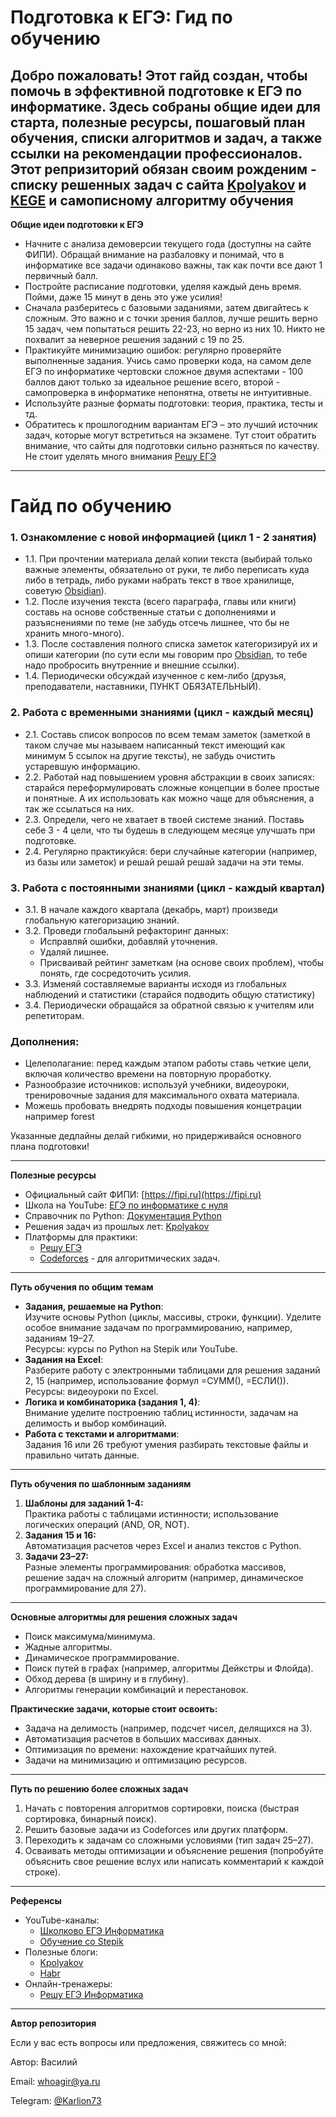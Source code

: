 # Подготовка к ЕГЭ: Гид по обучению

Добро пожаловать!
Этот гайд создан, чтобы помочь в эффективной подготовке к ЕГЭ по информатике. Здесь собраны общие идеи для старта, полезные ресурсы, пошаговый план обучения, списки алгоритмов и задач, а также ссылки на рекомендации профессионалов.
Этот репризиторий обязан своим рожденим - списку решенных задач с сайта [Kpolyakov](http://kpolyakov.spb.ru/) и [KEGE](https://kompege.ru/) и самописному алгоритму обучения 
---

**Общие идеи подготовки к ЕГЭ**
- Начните с анализа демоверсии текущего года (доступны на сайте ФИПИ). Обращай внимание на разбаловку и понимай, что в информатике все задачи одинаково важны, так как почти все дают 1 первичный балл. 
- Постройте расписание подготовки, уделяя каждый день время. Пойми, даже 15 минут в день это уже усилия!
- Сначала разберитесь с базовыми заданиями, затем двигайтесь к сложным. Это важно и с точки зрения баллов, лучше решить верно 15 задач, чем попытаться решить 22-23, но верно из них 10. Никто не похвалит за неверное решения заданий с 19 по 25.
- Практикуйте минимизацию ошибок: регулярно проверяйте выполненные задания. Учись само проверки кода, на самом деле ЕГЭ по информатике чертовски сложное двумя аспектами - 100 баллов дают только за идеальное решение всего, второй - самопроверка в информатике непонятна, ответы не интуитивные.
- Используйте разные форматы подготовки: теория, практика, тесты и тд.
- Обратитесь к прошлогодним вариантам ЕГЭ – это лучший источник задач, которые могут встретиться на экзамене. Тут стоит обратить внимание, что сайты для подготовки сильно разняться по качеству. Не стоит уделять много внимания [Решу ЕГЭ](https://inf-ege.sdamgia.ru/?redir=1)

---

# Гайд по обучению 

### 1. Ознакомление с новой информацией (цикл 1 - 2 занятия)  
   - 1.1. При прочтении материала делай копии текста (выбирай только важные элементы, обязательно от руки, те либо переписать куда либо в тетрадь, либо руками набрать текст в твое хранилище, советую [Obsidian](https://obsidian.md/)).  
   - 1.2. После изучения текста (всего параграфа, главы или книги) составь на основе собственные статьи с дополнениями и разъяснениями по теме (не забудь отсечь лишнее, что бы не хранить много-много).  
   - 1.3. После составления полного списка заметок категоризируй их и опиши категории (по сути если мы говорим про [Obsidian](https://obsidian.md/), то тебе надо пробросить внутренние и внешние ссылки).  
   - 1.4. Периодически обсуждай изученное с кем-либо (друзья, преподаватели, наставники, ПУНКТ ОБЯЗАТЕЛЬНЫЙ).   

### 2. Работа с временными знаниями (цикл - каждый месяц)  
   - 2.1. Составь список вопросов по всем темам заметок (заметкой в таком случае мы называем написанный текст имеющий как минимум 5 ссылок на другие тексты), не забудь очистить устаревшую информацию.  
   - 2.2. Работай над повышением уровня абстракции в своих записях: старайся переформулировать сложные концепции в более простые и понятные. А их использовать как можно чаще для объяснения, а так же ссылаться на них.
   - 2.3. Определи, чего не хватает в твоей системе знаний. Поставь себе 3 - 4 цели, что ты будешь в следующем месяце улучшать при подготовке.  
   - 2.4. Регулярно практикуйся: бери случайные категории (например, из базы или заметок) и решай решай решай задачи на эти темы.

### 3. Работа с постоянными знаниями (цикл - каждый квартал)  
   - 3.1. В начале каждого квартала (декабрь, март) произведи глобальную категоризацию знаний.
   - 3.2. Проведи глобальынй рефакторинг данных:  
     - Исправляй ошибки, добавляй уточнения.  
     - Удаляй лишнее.  
     - Присваивай рейтинг заметкам (на основе своих проблем), чтобы понять, где сосредоточить усилия.  
   - 3.3. Изменяй составляемые варианты исходя из глобальных наблюдений и статистики (старайся подводить общую статистику)  
   - 3.4. Периодически обращайся за обратной связью к учителям или репетиторам.  

### Дополнения:  
   - Целеполагание: перед каждым этапом работы ставь четкие цели, включая количество времени на повторную проработку.  
   - Разнообразие источников: используй учебники, видеоуроки, тренировочные задания для максимального охвата материала. 
   - Можешь пробовать внедрять подходы повышения концетрации например forest 

Указанные дедлайны делай гибкими, но придерживайся основного плана подготовки!

___

**Полезные ресурсы**
- Официальный сайт ФИПИ: [https://fipi.ru](https://fipi.ru)  
- Школа на YouTube: [ЕГЭ по информатике с нуля](https://www.youtube.com/)  
- Справочник по Python: [Документация Python](https://docs.python.org/3/)  
- Решения задач из прошлых лет: [Kpolyakov](http://kpolyakov.spb.ru/)  
- Платформы для практики:
  - [Решу ЕГЭ](https://ege.sdamgia.ru)
  - [Codeforces](https://codeforces.com) - для алгоритмических задач.

---

**Путь обучения по общим темам**
- **Задания, решаемые на Python**:  
  Изучите основы Python (циклы, массивы, строки, функции). Уделите особое внимание задачам по программированию, например, заданиям 19–27.  
  Ресурсы: курсы по Python на Stepik или YouTube.  
- **Задания на Excel**:  
  Разберите работу с электронными таблицами для решения заданий 2, 15 (например, использование формул =СУММ(), =ЕСЛИ()).  
  Ресурсы: видеоуроки по Excel.  
- **Логика и комбинаторика (задания 1, 4)**:  
  Внимание уделите построению таблиц истинности, задачам на делимость и выбор комбинаций.
- **Работа с текстами и алгоритмами**:  
  Задания 16 или 26 требуют умения разбирать текстовые файлы и правильно читать данные.

---

**Путь обучения по шаблонным заданиям**
1. **Шаблоны для заданий 1-4:**  
   Практика работы с таблицами истинности; использование логических операций (AND, OR, NOT).  
2. **Задания 15 и 16:**  
   Автоматизация расчетов через Excel и анализ текстов с Python.  
3. **Задачи 23–27:**  
   Разные элементы программирования: обработка массивов, решение задач на сложный алгоритм (например, динамическое программирование для 27).  

---

**Основные алгоритмы для решения сложных задач**
- Поиск максимума/минимума.
- Жадные алгоритмы.
- Динамическое программирование.
- Поиск путей в графах (например, алгоритмы Дейкстры и Флойда).
- Обход дерева (в ширину и в глубину).
- Алгоритмы генерации комбинаций и перестановок.  

**Практические задачи, которые стоит освоить:**
- Задача на делимость (например, подсчет чисел, делящихся на 3).
- Автоматизация расчетов в больших массивах данных.
- Оптимизация по времени: нахождение кратчайших путей.
- Задачи на минимизацию и оптимизацию ресурсов.

---

**Путь по решению более сложных задач**
1. Начать с повторения алгоритмов сортировки, поиска (быстрая сортировка, бинарный поиск).  
2. Решить базовые задачи из Codeforces или других платформ.  
3. Переходить к задачам со сложными условиями (тип задач 25–27).  
4. Осваивать методы оптимизации и объяснение решения (попробуйте объяснить свое решение вслух или написать комментарий к каждой строке).  

---

**Референсы**
- YouTube-каналы:  
  - [Школково ЕГЭ Информатика](https://www.youtube.com/)  
  - [Обучение со Stepik](https://stepik.org/)  
- Полезные блоги:  
  - [Kpolyakov](http://kpolyakov.spb.ru/)  
  - [Habr](https://habr.com/ru/)  
- Онлайн-тренажеры:  
  - [Решу ЕГЭ Информатика](https://ege.sdamgia.ru)  

---

**Автор репозитория**

Если у вас есть вопросы или предложения, свяжитесь со мной: 

Автор: Василий

Email: whoagir@ya.ru

Telegram: [@Karlion73](https://t.me/Karlion73)
